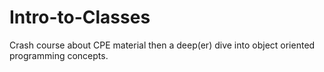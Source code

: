 # Intro-to-Classes
Crash course about CPE material then a deep(er) dive into object oriented programming concepts.
